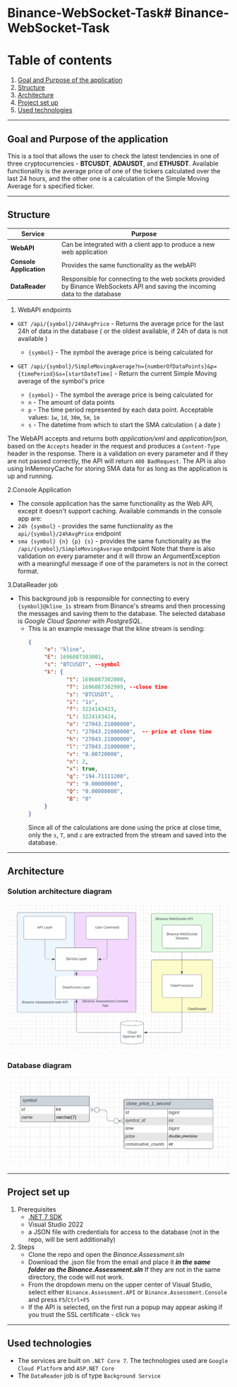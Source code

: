 # Binance-WebSocket-Task# Binance-WebSocket-Task

# Table of contents
1. [Goal and Purpose of the application](#goal-and-purpose-of-the-application)
2. [Structure](#structure)
3. [Architecture](#architecture)
4. [Project set up](#project-set-up)
5. [Used technologies](#used-technologies)

---
## Goal and Purpose of the application
This is a tool that allows the user to check the latest tendencies in one of three cryptocurrencies - **BTCUSDT**, **ADAUSDT**, and **ETHUSDT**. Available functionality is the average price of one of the tickers calculated over the last 24 hours, and the other one is a calculation of the Simple Moving Average for s specified ticker.

---
## Structure 
| Service | Purpose |        
--- | --- 
| **WebAPI** | Can be integrated with a client app to produce a new web application |      
| **Console Application** | Provides the same functionality as the webAPI |
| **DataReader** | Responsible for connecting to the web sockets provided by Binance WebSockets API and saving the incoming data to the database |

1. WebAPI endpoints
* `GET /api/{symbol}/24hAvgPrice` - Returns the average price for the last 24h of data in the database ( or the oldest available, if 24h of data is not available )
   * `{symbol}` - The symbol the average price is being calculated for
  
* `GET /api/{symbol}/SimpleMovingAverage?n={numberOfDataPoints}&p={timePeriod}&s=[startDateTime]` - Return the current Simple Moving average of the symbol's price
  * `{symbol}` - The symbol the average price is being calculated for
  * `n` - The amount of data points
  * `p` - The time period represented by each data point. Acceptable values: `1w`, `1d`, `30m`, `5m`, `1m`
  * `s` - The datetime from which to start the SMA calculation ( a date )

The WebAPI accepts and returns both *application/xml* and *application/json*, based on the `Accepts` header in the request and produces a `Content-Type` header in the response. There is a validation on every parameter and if they are not passed correctly, the API will return `400 BadRequest`. The API is also using InMemoryCache for storing SMA data for as long as the application is up and running. 

2.Console Application 
* The console application has the same functionality as the Web API, except it doesn't support caching. Available commands in the console app are:
 * `24h {symbol}` - provides the same functionality as the `api/{symbol}/24hAvgPrice` endpoint
 * `sma {symbol} {n} {p} {s}` - provides the same functionality as the `/api/{symbol}/SimpleMovingAverage` endpoint
Note that there is also validation on every parameter and it will throw an ArgumentException with a meaningful message if one of the parameters is not in the correct format.

 3.DataReader job
 * This background job is responsible for connecting to every `{symbol}@kline_1s` stream from Binance's streams and then processing the messages and saving them to the database. The selected database is *Google Cloud Spanner with PostgreSQL*.
   * This is an example message that the kline stream is sending:
      ```json
      {
	       "e": "kline",
	       "E": 1696087303001,
	       "s": "BTCUSDT", --symbol
	       "k": {
		          "t": 1696087302000,
		          "T": 1696087302999, --close time
		          "s": "BTCUSDT",
		          "i": "1s",
		          "f": 3224143423,
		          "L": 3224143424,
		          "o": "27043.21000000",
		          "c": "27043.21000000",  -- price at close time
		          "h": "27043.21000000",
		          "l": "27043.21000000",
		          "v": "0.00720000",
		          "n": 2,
		          "x": true,
		          "q": "194.71111200",
		          "V": "0.00000000",
		          "Q": "0.00000000",
		          "B": "0"
	       }
      }
      ```
      Since all of the calculations are done using the price at close time, only the `s`, `T`, and `c` are extracted from the stream and saved into the database.


---
## Architecture
### Solution architecture diagram
![Architectural diagram](architecture_diagram.png)

### Database diagram
![Database diagram](database_diagram.png)

---
## Project set up
1. Prerequisites
   * [.NET 7 SDK](https://dotnet.microsoft.com/en-us/download/dotnet/thank-you/sdk-7.0.401-windows-x64-installer)
   * Visual Studio 2022
   * a JSON file with credentials for access to the database (not in the repo, will be sent additionally)
3. Steps
   * Clone the repo and open the *Binance.Assessment.sln*
   * Download the .json file from the email and place it ***in the same folder as the Binance.Assessment.sln*** If they are not in the same directory, the code will not work.
   * From the dropdown menu on the upper center of Visual Studio, select either `Binance.Assessment.API` or `Binance.Assessment.Console` and press `F5`/`Ctrl+F5`
    * If the API is selected, on the first run a popup may appear asking if you trust the SSL certificate - click `Yes`

---
## Used technologies
* The services are built on `.NET Core 7`.
 The technologies used are `Google Cloud Platform` and `ASP.NET Core`
* The `DataReader` job is of type `Background Service`
